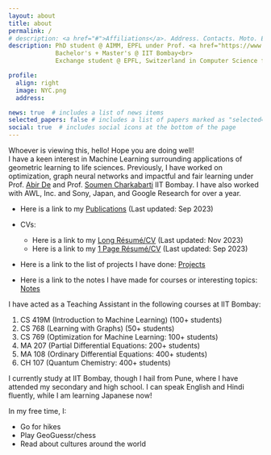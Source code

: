 ```yaml
---
layout: about
title: about
permalink: /
# description: <a href="#">Affiliations</a>. Address. Contacts. Moto. Etc.
description: PhD student @ AIMM, EPFL under Prof. <a href="https://www.bunnelab.com/"> Charlotte Bunne </a> <br>
             Bachelor's + Master's @ IIT Bombay<br>
             Exchange student @ EPFL, Switzerland in Computer Science for Autumn 2022-23

profile:
  align: right
  image: NYC.png
  address: 

news: true  # includes a list of news items
selected_papers: false # includes a list of papers marked as "selected={true}"
social: true  # includes social icons at the bottom of the page
---
```


Whoever is viewing this, hello! Hope you are doing well!<br>
I have a keen interest in Machine Learning surrounding applications of geometric learning to life sciences. Previously, I have worked on optimization, graph neural networks and impactful and fair learning under Prof. [Abir De](https://abir-de.github.io/) and Prof. [Soumen Charkabarti](https://www.cse.iitb.ac.in/~soumen/) IIT Bombay. I have also worked with AWL, Inc. and Sony, Japan, and Google Research for over a year.





  - Here is a link to my [Publications](publications) (Last updated: Sep 2023)

  - CVs:
    - Here is a link to my [Long Résumé/CV](CV.pdf) (Last updated: Nov 2023)<br>
    - Here is a link to my [1 Page Résumé/CV](1_Page_CV.pdf) (Last updated: Sep 2023)

  - Here is a link to the list of projects I have done: [Projects](projects)

  - Here is a link to the notes I have made for courses or interesting topics: [Notes](notes)




I have acted as a Teaching Assistant in the following courses at IIT Bombay:
1. CS 419M (Introduction to Machine Learning) (100+ students)
2. CS 768 (Learning with Graphs) (50+ students)
3. CS 769 (Optimization for Machine Learning: 100+ students) 
4. MA 207 (Partial Differential Equations: 200+ students)
5. MA 108 (Ordinary Differential Equations: 400+ students)
6. CH 107 (Quantum Chemistry: 400+ students)



I currently study at IIT Bombay, though I hail from Pune, where I have attended my secondary and high school. I can speak English and Hindi fluently, while I am learning Japanese now!

<!-- Oh by the way, I am also trying to maintain a blog [here](blog), in which I seldom post, but mostly its something related to machine learning or algorithms.
 -->

In my free time, I:
- Go for hikes
- Play GeoGuessr/chess
- Read about cultures around the world







